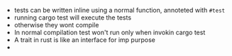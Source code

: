 - tests can be written inline using a normal function, annoteted with `#test`
- running cargo test will execute the tests
- otherwise they wont compile
-  In normal compilation test won't run only when invokin cargo test
-  A trait in rust is like an interface for imp purpose
- 